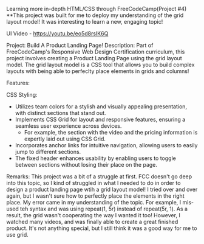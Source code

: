 Learning more in-depth HTML/CSS through FreeCodeCamp(Project #4)
**This project was built for me to deploy my understanding of the grid layout model! It was interesting to learn a new, engaging topic!

UI Video - [https://youtu.be/eo5d8rsIK6Q
](https://youtu.be/INDLTgDraUQ)

Project: Build A Product Landing Page! 
Description: Part of FreeCodeCamp's Responsive Web Design Certification curriculum, this project involves creating a Product Landing Page using the grid layout model. The grid layout model is a CSS
tool that allows you to build complex layouts with being able to perfeclty place elements in grids and columns!

Features:

CSS Styling:

- Utilizes team colors for a stylish and visually appealing presentation, with distinct sections that stand out.
- Implements CSS Grid for layout and responsive features, ensuring a seamless user experience across devices.
  - For example, the section with the video and the pricing information is expertly laid out using CSS Grid.
- Incorporates anchor links for intuitive navigation, allowing users to easily jump to different sections.
-  The fixed header enhances usability by enabling users to toggle between sections without losing their place on the page.



Remarks: This project was a bit of a struggle at first. FCC doesn't go deep into this topic, so I kind of struggled in what I needed to do in order to design a product landing page
wtih a grid layout model! I tried over and over again, but I wasn't sure how to perfectly place the elements in the right place. My error came in my understanding of the topic. For example, I mis-used teh syntax
and was using repeat(1, 5r) instead of repeat(5r, 1). As a result, the grid wasn't cooperating the way I wanted it too! However, I watched many videos, and was finally able to create a great finished product. It's not anything special, but I still think
it was a good way for me to use grid.
